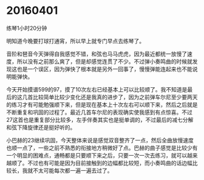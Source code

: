 # 20160401

练琴1小时20分钟

明知道今晚要打球打通宵，所以早上就专门早点去练琴了。

音阶和琶音今天弹得自我感觉不错，和弦也马马虎虎，因为最近都统一放慢了速度，所以没有之前那么爽了，但是却感觉连贯了不少。不过弹小奏鸣曲的时候就发现这也是一个误区，因为弹快了根本就是另外一回事了，慢慢弹能连起来也不能说明能弹快。

今天开始摸谱599的97，摸了10次左右已经基本上可以比较顺了。我不知道是最后的这几首比较简单比较少变化还是我真的进步了，因为之前弹车尔尼至少要两天的练习才有可能勉强顺下来，但是现在基本上十次左右可以顺下来，然后之后就是不断重复和巩固的过程了。最近几首车尔尼的表现确实使我感到有点惊喜。不过27这首也是重复部分比较多，左手伴奏其实也是挺单调的，不过最后的减七分解和弦下降旋律还是挺好听的。

小巴赫的23继续巩固，今天整体来说是感觉双音整齐了一点，然后全曲放慢速度也顺一点了，一些之前不熟悉的衔接地方稍微好了点。巴赫的曲子感觉是比较少有一个明显的困难点，通畅都是只要顺下来之后，只要一次一次去练习，就可以越来越顺了。不过也有可能是因为目前接触到的边幅都比较短，而小奏鸣曲的话边幅比较长，我就不太可能每次都一遍一遍去过了。